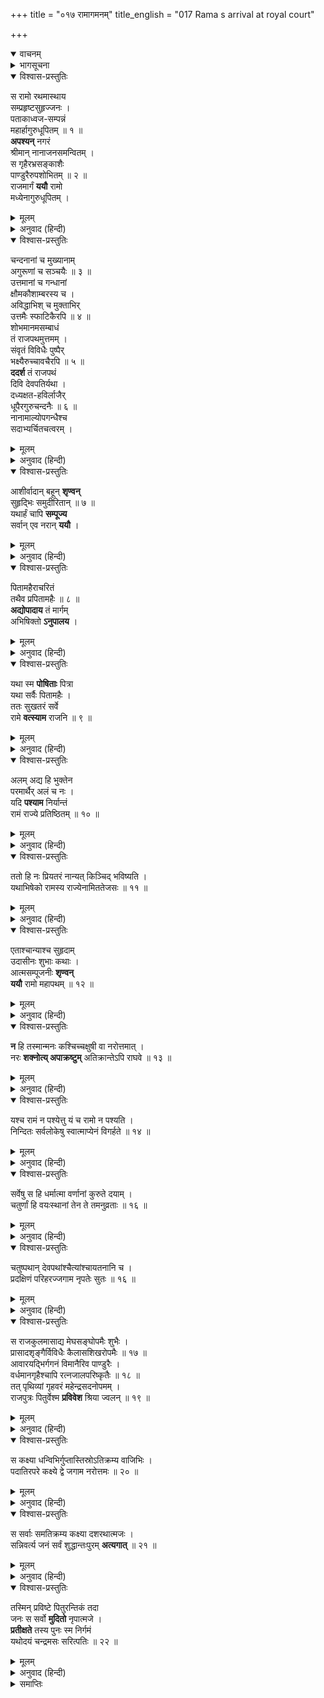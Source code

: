 +++
title = "०१७ रामागमनम्"
title_english = "017 Rama s arrival at royal court"

+++
<details open><summary>वाचनम्</summary>
<div caption="श्रीराम-हरिसीताराममूर्ति-घनपाठिभ्यां वचनम्" class="audioEmbed" src="https://archive.org/download/Ramayana-recitation-Sriram-harisItArAmamUrti-Ghanapaati-v2/Kanda_2/Kanda_2_AYK-017-Rama_Gamanam.mp3"></div>
</details>

<details><summary>भागसूचना</summary>

17. श्रीरामका राजपथकी शोभा देखते और सुहृदोंकी बातें सुनते हुए पिताके भवनमें प्रवेश
</details>

<details open><summary>विश्वास-प्रस्तुतिः</summary>

स रामो रथमास्थाय  
सम्प्रहृष्टसुहृज्जनः ।  
पताकाध्वज-सम्पन्नं  
महार्हागुरुधूपितम् ॥ १ ॥  
**अपश्यन्** नगरं  
श्रीमान् नानाजनसमन्वितम् ।  
स गृहैरभ्रसङ्काशैः  
पाण्डुरैरुपशोभितम् ॥ २ ॥  
राजमार्गं **ययौ** रामो  
मध्येनागुरुधूपितम् ।
</details>

<details><summary>मूलम्</summary>

स रामो रथमास्थाय सम्प्रहृष्टसुहृज्जनः ।  
पताकाध्वजसम्पन्नं महार्हागुरुधूपितम् ॥ १ ॥  
अपश्यन्नगरं श्रीमान् नानाजनसमन्वितम् ।  
स गृहैरभ्रसङ्काशैः पाण्डुरैरुपशोभितम् ॥ २ ॥  
राजमार्गं ययौ रामो मध्येनागुरुधूपितम् ।
</details>

<details><summary>अनुवाद (हिन्दी)</summary>

इस प्रकार श्रीमान् रामचन्द्रजी अपने सुहृदोंको आनन्द प्रदान करते हुए रथपर बैठे राजमार्गके बीचसे चले जा रहे थे; उन्होंने देखा—सारा नगर ध्वजा और पताकाओंसे सुशोभित हो रहा है, चारों ओर बहुमूल्य अगुरु नामक धूपकी सुगन्ध छा रही है और सब ओर असंख्य मनुष्योंकी भीड़ दिखायी देती है । वह राजमार्ग श्वेत बादलोंके समान उज्ज्वल भव्य भवनोंसे सुशोभित तथा अगुरुकी सुगन्धसे व्याप्त हो रहा था ॥ २ १/२ ॥
</details>

<details open><summary>विश्वास-प्रस्तुतिः</summary>

चन्दनानां च मुख्यानाम्  
अगुरूणां च सञ्चयैः ॥ ३ ॥  
उत्तमानां च गन्धानां  
क्षौमकौशाम्बरस्य च ।  
अविद्धाभिश् च मुक्ताभिर्  
उत्तमैः स्फाटिकैरपि ॥ ४ ॥  
शोभमानमसम्बाधं  
तं राजपथमुत्तमम् ।  
संवृतं विविधैः पुष्पैर्  
भक्ष्यैरुच्चावचैरपि ॥ ५ ॥  
**ददर्श** तं राजपथं  
दिवि देवपतिर्यथा ।  
दध्यक्षत-हविर्लाजैर्  
धूपैरगुरुचन्दनैः ॥ ६ ॥  
नानामाल्योपगन्धैश्च  
सदाभ्यर्चितचत्वरम् ।
</details>

<details><summary>मूलम्</summary>

चन्दनानां च मुख्यानामगुरूणां च सञ्चयैः ॥ ३ ॥  
उत्तमानां च गन्धानां क्षौमकौशाम्बरस्य च ।  
अविद्धाभिश्च मुक्ताभिरुत्तमैः स्फाटिकैरपि ॥ ४ ॥  
शोभमानमसम्बाधं तं राजपथमुत्तमम् ।  
संवृतं विविधैः पुष्पैर्भक्ष्यैरुच्चावचैरपि ॥ ५ ॥  
ददर्श तं राजपथं दिवि देवपतिर्यथा ।  
दध्यक्षतहविर्लाजैर्धूपैरगुरुचन्दनैः ॥ ६ ॥  
नानामाल्योपगन्धैश्च सदाभ्यर्चितचत्वरम् ।
</details>

<details><summary>अनुवाद (हिन्दी)</summary>

अच्छी श्रेणीके चन्दनों, अगुरु नामक धूपों, उत्तम गन्धद्रव्यों, अलसी या सन आदिके रेशोंसे बने हुए कपड़ों तथा रेशमी वस्त्रोंके ढेर, अनबिंधे मोती और उत्तमोत्तम स्फटिक रत्न उस विस्तृत एवं उत्तम राजमार्गकी शोभा बढ़ा रहे थे । वह नाना प्रकारके पुष्पों तथा भाँति-भाँतिके भक्ष्य पदार्थोंसे भरा हुआ था । उसके चौराहोंकी दही, अक्षत, हविष्य, लावा, धूप, अगर, चन्दन, नाना प्रकारके पुष्पहार और गन्धद्रव्योंसे सदा पूजा की जाती थी । स्वर्गलोकमें बैठे हुए देवराज इन्द्रकी भाँति रथारूढ़ श्रीरामने उस राजमार्गको देखा ॥ ३—६ १/२ ॥
</details>

<details open><summary>विश्वास-प्रस्तुतिः</summary>

आशीर्वादान् बहून् **शृण्वन्**  
सुहृद्भिः समुदीरितान् ॥ ७ ॥  
यथार्हं चापि **सम्पूज्य**  
सर्वान् एव नरान् **ययौ** ।
</details>

<details><summary>मूलम्</summary>

आशीर्वादान् बहून् शृण्वन् सुहृद्भिः समुदीरितान् ॥ ७ ॥  
यथार्हं चापि सम्पूज्य सर्वानेव नरान् ययौ ।
</details>

<details><summary>अनुवाद (हिन्दी)</summary>

वे अपने सुहृदोंके मुखसे कहे गये बहुत-से आशीर्वादोंको सुनते और यथायोग्य उन सब लोगोंका सम्मान करते हुए चले जा रहे थे ॥ ७ १/२ ॥
</details>

<details open><summary>विश्वास-प्रस्तुतिः</summary>

पितामहैराचरितं  
तथैव प्रपितामहैः ॥ ८ ॥  
**अद्योपादाय** तं मार्गम्  
अभिषिक्तो **ऽनुपालय** ।
</details>

<details><summary>मूलम्</summary>

पितामहैराचरितं तथैव प्रपितामहैः ॥ ८ ॥  
अद्योपादाय तं मार्गमभिषिक्तोऽनुपालय ।
</details>

<details><summary>अनुवाद (हिन्दी)</summary>

(उनके हितैषी सुहृद् कहते थे—) ‘रघुनन्दन! तुम्हारे पितामह और प्रपितामह (दादे और परदादे) जिसपर चलते आये हैं, आज उसी मार्गको ग्रहण करके युवराज-पदपर अभिषिक्त हो आप हम सब लोगोंका निरन्तर पालन करें’ ॥ ८ १/२ ॥
</details>

<details open><summary>विश्वास-प्रस्तुतिः</summary>

यथा स्म **पोषिताः** पित्रा  
यथा सर्वैः पितामहैः ।  
ततः सुखतरं सर्वे  
रामे **वत्स्याम** राजनि ॥ ९ ॥
</details>

<details><summary>मूलम्</summary>

यथा स्म पोषिताः पित्रा यथा सर्वैः पितामहैः ।  
ततः सुखतरं सर्वे रामे वत्स्याम राजनि ॥ ९ ॥
</details>

<details><summary>अनुवाद (हिन्दी)</summary>

(फिर वे आपसमें कहने लगे—)‘भाइयो! श्रीरामके पिता तथा समस्त पितामहोंद्वारा जिस प्रकार हमलोगोंका पालन-पोषण हुआ है, श्रीरामके राजा होनेपर हम उससे भी अधिक सुखी रहेंगे ॥ ९ ॥
</details>

<details open><summary>विश्वास-प्रस्तुतिः</summary>

अलम् अद्य हि भुक्तेन  
परमार्थैर् अलं च नः ।  
यदि **पश्याम** निर्यान्तं  
रामं राज्ये प्रतिष्ठितम् ॥ १० ॥
</details>

<details><summary>मूलम्</summary>

अलमद्य हि भुक्तेन परमार्थैरलं च नः ।  
यदि पश्याम निर्यान्तं रामं राज्ये प्रतिष्ठितम् ॥ १० ॥
</details>

<details><summary>अनुवाद (हिन्दी)</summary>

‘यदि हम राज्यपर प्रतिष्ठित हुए श्रीरामको पिताके घरसे निकलते हुए देख लें—यदि राजा रामका दर्शन कर लें तो अब हमें इहलोकके भोग और परमार्थस्वरूप मोक्ष लेकर क्या करना है ॥ १० ॥
</details>

<details open><summary>विश्वास-प्रस्तुतिः</summary>

ततो हि नः प्रियतरं नान्यत् किञ्चिद् भविष्यति ।  
यथाभिषेको रामस्य राज्येनामिततेजसः ॥ ११ ॥
</details>

<details><summary>मूलम्</summary>

ततो हि नः प्रियतरं नान्यत् किञ्चिद् भविष्यति ।  
यथाभिषेको रामस्य राज्येनामिततेजसः ॥ ११ ॥
</details>

<details><summary>अनुवाद (हिन्दी)</summary>

‘अमित तेजस्वी श्रीरामका यदि राज्यपर अभिषेक हो जाय तो वह हमारे लिये जैसा प्रियतर कार्य होगा, उससे बढ़कर दूसरा कोई परम प्रिय कार्य नहीं होगा’ ॥
</details>

<details open><summary>विश्वास-प्रस्तुतिः</summary>

एताश्चान्याश्च सुहृदाम्  
उदासीनः शुभाः कथाः ।  
आत्मसम्पूजनीः **शृण्वन्  
ययौ** रामो महापथम् ॥ १२ ॥
</details>

<details><summary>मूलम्</summary>

एताश्चान्याश्च सुहृदामुदासीनः शुभाः कथाः ।  
आत्मसम्पूजनीः शृण्वन् ययौ रामो महापथम् ॥ १२ ॥
</details>

<details><summary>अनुवाद (हिन्दी)</summary>

सुहृदोंके मुँहसे निकली हुई ये तथा और भी कई तरहकी अपनी प्रशंसासे सम्बन्ध रखनेवाली सुन्दर बातें सुनते हुए श्रीरामचन्द्रजी राजपथपर बढ़े चले जा रहे थे ॥
</details>

<details open><summary>विश्वास-प्रस्तुतिः</summary>

**न** हि तस्मान्मनः कश्चिच्चक्षुषी वा नरोत्तमात् ।  
नरः **शक्नोत्य् अपाक्रष्टुम्** अतिक्रान्तेऽपि राघवे ॥ १३ ॥
</details>

<details><summary>मूलम्</summary>

न हि तस्मान्मनः कश्चिच्चक्षुषी वा नरोत्तमात् ।  
नरः शक्नोत्यपाक्रष्टुमतिक्रान्तेऽपि राघवे ॥ १३ ॥
</details>

<details><summary>अनुवाद (हिन्दी)</summary>

(जो श्रीरामकी ओर एक बार देख लेता, वह उन्हें देखता ही रह जाता था ।) श्रीरघुनाथजीके दूर चले जानेपर भी कोई उन पुरुषोत्तमकी ओरसे अपना मन या दृष्टि नहीं हटा पाता था ॥ १३ ॥
</details>

<details open><summary>विश्वास-प्रस्तुतिः</summary>

यश्च रामं न पश्येत्तु यं च रामो न पश्यति ।  
निन्दितः सर्वलोकेषु स्वात्माप्येनं विगर्हते ॥ १४ ॥
</details>

<details><summary>मूलम्</summary>

यश्च रामं न पश्येत्तु यं च रामो न पश्यति ।  
निन्दितः सर्वलोकेषु स्वात्माप्येनं विगर्हते ॥ १४ ॥
</details>

<details><summary>अनुवाद (हिन्दी)</summary>

उस समय जो श्रीरामको नहीं देखता और जिसे श्रीराम नहीं देख लेते थे, वह समस्त लोकोंमें निन्दित समझा जाता था तथा स्वयं उसकी अन्तरात्मा भी उसे धिक्कारती थी ॥ १५ ॥
</details>

<details open><summary>विश्वास-प्रस्तुतिः</summary>

सर्वेषु स हि धर्मात्मा वर्णानां कुरुते दयाम् ।  
चतुर्णां हि वयःस्थानां तेन ते तमनुव्रताः ॥ १६ ॥
</details>

<details><summary>मूलम्</summary>

सर्वेषु स हि धर्मात्मा वर्णानां कुरुते दयाम् ।  
चतुर्णां हि वयःस्थानां तेन ते तमनुव्रताः ॥ १६ ॥
</details>

<details><summary>अनुवाद (हिन्दी)</summary>

धर्मात्मा श्रीराम चारों वर्णोंके सभी मनुष्योंपर उनकी अवस्थाके अनुरूप दया करते थे, इसलिये वे सभी उनके भक्त थे ॥ १६ ॥
</details>

<details open><summary>विश्वास-प्रस्तुतिः</summary>

चतुष्पथान् देवपथांश्चैत्यांश्चायतनानि च ।  
प्रदक्षिणं परिहरज्जगाम नृपतेः सुतः ॥ १६ ॥
</details>

<details><summary>मूलम्</summary>

चतुष्पथान् देवपथांश्चैत्यांश्चायतनानि च ।  
प्रदक्षिणं परिहरज्जगाम नृपतेः सुतः ॥ १६ ॥
</details>

<details><summary>अनुवाद (हिन्दी)</summary>

राजकुमार श्रीराम चौराहों, देवमार्गों, चैत्यवृक्षों तथा देवमन्दिरोंको अपने दाहिने छोड़ते हुए आगे बढ़ रहे थे ॥
</details>

<details open><summary>विश्वास-प्रस्तुतिः</summary>

स राजकुलमासाद्य मेघसङ्घोपमैः शुभैः ।  
प्रासादशृङ्गैर्विविधैः कैलासशिखरोपमैः ॥ १७ ॥  
आवारयद्भिर्गगनं विमानैरिव पाण्डुरैः ।  
वर्धमानगृहैश्चापि रत्नजालपरिष्कृतैः ॥ १८ ॥  
तत् पृथिव्यां गृहवरं महेन्द्रसदनोपमम् ।  
राजपुत्रः पितुर्वेश्म **प्रविवेश** श्रिया ज्वलन् ॥ १९ ॥
</details>

<details><summary>मूलम्</summary>

स राजकुलमासाद्य मेघसङ्घोपमैः शुभैः ।  
प्रासादशृङ्गैर्विविधैः कैलासशिखरोपमैः ॥ १७ ॥  
आवारयद्भिर्गगनं विमानैरिव पाण्डुरैः ।  
वर्धमानगृहैश्चापि रत्नजालपरिष्कृतैः ॥ १८ ॥  
तत् पृथिव्यां गृहवरं महेन्द्रसदनोपमम् ।  
राजपुत्रः पितुर्वेश्म प्रविवेश श्रिया ज्वलन् ॥ १९ ॥
</details>

<details><summary>अनुवाद (हिन्दी)</summary>

राजा दशरथका भवन मेघसमूहोंके समान शोभा पानेवाले, सुन्दर अनेक रूप-रंगवाले कैलासशिखरके समान उज्ज्वल प्रासादशिखरों (अट्टालिकाओं) से सुशोभित था । उसमें रत्नोंकी जालीसे विभूषित तथा विमानाकार क्रीड़ागृह भी बने हुए थे, जो अपनी श्वेत आभासे प्रकाशित होते थे । वे अपनी ऊँचाईसे आकाशको भी लाँघते हुए-से प्रतीत होते थे; ऐसे गृहोंसे युक्त वह श्रेष्ठ भवन इस भूतलपर इन्द्रसदनके समान शोभा पाता था । उस राजभवनके पास पहुँचकर अपनी शोभासे प्रकाशित होनेवाले राजकुमार श्रीरामने पिताके महलमें प्रवेश किया ॥ १७—१९ ॥
</details>

<details open><summary>विश्वास-प्रस्तुतिः</summary>

स कक्ष्या धन्विभिर्गुप्तास्तिस्रोऽतिक्रम्य वाजिभिः ।  
पदातिरपरे कक्ष्ये द्वे जगाम नरोत्तमः ॥ २० ॥
</details>

<details><summary>मूलम्</summary>

स कक्ष्या धन्विभिर्गुप्तास्तिस्रोऽतिक्रम्य वाजिभिः ।  
पदातिरपरे कक्ष्ये द्वे जगाम नरोत्तमः ॥ २० ॥
</details>

<details><summary>अनुवाद (हिन्दी)</summary>

उन्होंने धनुर्धर वीरोंद्वारा सुरक्षित महलकी तीन ड्यौढ़ियोंको तो घोड़े जुते हुए रथसे ही पार किया, फिर दो ड्यौढ़ियोंमें वे पुरुषोत्तम राम पैदल ही गये ॥ २० ॥
</details>

<details open><summary>विश्वास-प्रस्तुतिः</summary>

स सर्वाः समतिक्रम्य कक्ष्या दशरथात्मजः ।  
सन्निवर्त्य जनं सर्वं शुद्धान्तःपुरम् **अत्यगात्** ॥ २१ ॥
</details>

<details><summary>मूलम्</summary>

स सर्वाः समतिक्रम्य कक्ष्या दशरथात्मजः ।  
सन्निवर्त्य जनं सर्वं शुद्धान्तःपुरमत्यगात् ॥ २१ ॥
</details>

<details><summary>अनुवाद (हिन्दी)</summary>

इस प्रकार सारी ड्यौढ़ियोंको पार करके दशरथनन्दन श्रीराम साथ आये हुए सब लोगोंको लौटाकर स्वयं अन्तःपुरमें गये ॥ २१ ॥
</details>

<details open><summary>विश्वास-प्रस्तुतिः</summary>

तस्मिन् प्रविष्टे पितुरन्तिकं तदा  
जनः स सर्वो **मुदितो** नृपात्मजे ।  
**प्रतीक्षते** तस्य पुनः स्म निर्गमं  
यथोदयं चन्द्रमसः सरित्पतिः ॥ २२ ॥
</details>

<details><summary>मूलम्</summary>

तस्मिन् प्रविष्टे पितुरन्तिकं तदा  
जनः स सर्वो मुदितो नृपात्मजे ।  
प्रतीक्षते तस्य पुनः स्म निर्गमं  
यथोदयं चन्द्रमसः सरित्पतिः ॥ २२ ॥
</details>

<details><summary>अनुवाद (हिन्दी)</summary>

जब राजकुमार श्रीराम पिताके पास जानेके लिये अन्तःपुरमें प्रविष्ट हुए, तब आनन्दमग्न हुए सब लोग बाहर खड़े होकर उनके पुनः निकलनेकी प्रतीक्षा करने लगे, ठीक उसी तरह जैसे सरिताओंका स्वामी समुद्र चन्द्रोदयकी प्रतीक्षा करता रहता है ॥ २२ ॥
</details>

<details><summary>समाप्तिः</summary>

इत्यार्षे श्रीमद्रामायणे वाल्मीकीये आदिकाव्येऽयोध्याकाण्डे सप्तदशः सर्गः ॥ १७ ॥  
इस प्रकार श्रीवाल्मीकिनिर्मित आर्षरामायण आदिकाव्यके अयोध्याकाण्डमें सत्रहवाँ सर्ग पूरा हुआ ॥ १७ ॥
</details>

